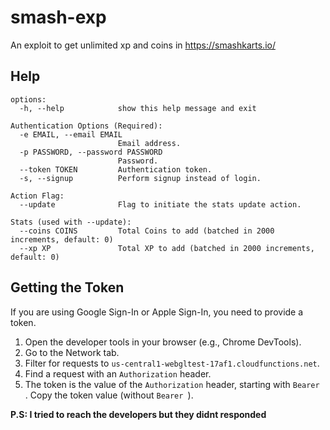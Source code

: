 # smash-exp

An exploit to get unlimited xp and coins in https://smashkarts.io/


## Help
```
options:
  -h, --help            show this help message and exit

Authentication Options (Required):
  -e EMAIL, --email EMAIL
                        Email address.
  -p PASSWORD, --password PASSWORD
                        Password.
  --token TOKEN         Authentication token.
  -s, --signup          Perform signup instead of login.

Action Flag:
  --update              Flag to initiate the stats update action.

Stats (used with --update):
  --coins COINS         Total Coins to add (batched in 2000 increments, default: 0)
  --xp XP               Total XP to add (batched in 2000 increments, default: 0)
```

## Getting the Token

If you are using Google Sign-In or Apple Sign-In, you need to provide a token.

1.  Open the developer tools in your browser (e.g., Chrome DevTools).
2.  Go to the Network tab.
3.  Filter for requests to `us-central1-webgltest-17af1.cloudfunctions.net`.
4.  Find a request with an `Authorization` header.
5.  The token is the value of the `Authorization` header, starting with `Bearer `. Copy the token value (without `Bearer `).


**P.S: I tried to reach the developers but they didnt responded**